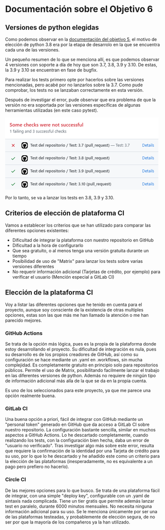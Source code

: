 # Documentación sobre el Objetivo  6

## Versiones de python elegidas

Como podemos observar en la [documentación del objetivo 5](/docs/Objetivo-5.md), el motivo de elección de python 3.8 era por la etapa de desarrolo en la que se encuentra cada una de las versiones.

Un pequeño resumen de lo que se menciona allí, es que podemos observar 4 versiones con soporte a día de hoy que son 3.7, 3.8, 3.9 y 3.10. De estas, la 3.9 y 3.10 se encuentran en fase de bugfix.

Para realizar los tests primero opte por hacerlos sobre las versiones mencionadas, pero acabé por no lanzarlos sobre la 3.7. Como pude comprobar, los tests no se lanzaban correctamente en esta versión.


Después de investigar el error, pude observar que era problema de que la versión no era soportada por las versiones específicas de algunas herramientas utilizadas (en este caso pytest).

![Fail python 3.7](/docs/img/python37fail.png)

Por lo tanto, se va a lanzar los tests en 3.8, 3.9 y 3.10.


## Criterios de elección de plataforma CI

Vamos a establecer los criterios que se han utilizado para comparar las diferentes opciones existentes:

- Dificultad de integrar la plataforma con nuestro repositorio en GitHub
- Dificultad a la hora de configurarlo
- Que sea gratuito, o al menos tenga una versión gratuita durante un tiempo
- Posibilidad de uso de "Matrix" para lanzar los tests sobre varias versiones diferentes
- No requerir información adicional (Tarjetas de crédito, por ejemplo) para verificar el usuario (Mención especial a GitLab CI)

## Elección de la plataforma CI

Voy a listar las diferentes opciones que he tenido en cuenta para el proyecto, aunque soy consciente de la existencia de otras multiples opciones, estas son las que más me han llamado la atención o me han parecido mejores.

### GitHub Actions

Se trata de la opción más lógica, pues es la propia de la plataforma donde estoy desarrollando el proyecto. Su dificultad de integración es nula, pues su desarrollo es de los propios creadores de GitHub, así como su configuración se hace mediante un .yaml en .workflows, sin mucha complejidad. Es completamente gratuito en principio solo para repositorios públicos. Permite el uso de Matrix, posibilitando facilmente lanzar el trabajo en las diferentes versiones de python. Además no requiere de ningún tipo de información adicional más alla de la que se da en la propia cuenta.

Es uno de los seleccionados para este proyecto, ya que me parece una opción realmente buena.

### GitLab CI

Una buena opción a priori, fácil de integrar con GitHub mediante un "personal token" generado en GitHub que da acceso a GitLab CI sobre nuestro repositorio. La configuración bastante sencilla, similar en muchos aspectos a GitHub Actions. Lo he descartado completamente, cuando realizando los tests, con la configuración bien hecha, daba un error de "usuario no verificado". Tras investigar algo más sobre este error, resulta que requiere la confirmación de la identidad por una Tarjeta de crédito para su uso, por lo que lo he descartado y he añadido este como un criterio para la elección de las plataformas (inesperadamente, no es equivalente a un pago pero prefiero no hacerlo).

### Circle CI

De las mejores opciones para lo que busco. Se trata de una plataforma fácil de integrar, con una simple "deploy key", configurable con un .yaml de sintaxis nada complicada. Tiene un tier gratis que permite además lanzar test en paralelo, durante 6000 minutos mensuales. No necesita ninguna información adicional para su uso. Se le menciona únicamente por ser una de las plataformas testeadas, y probablemente de elección segura, de no ser por que la mayoría de los compañeros ya la han utilizado.
